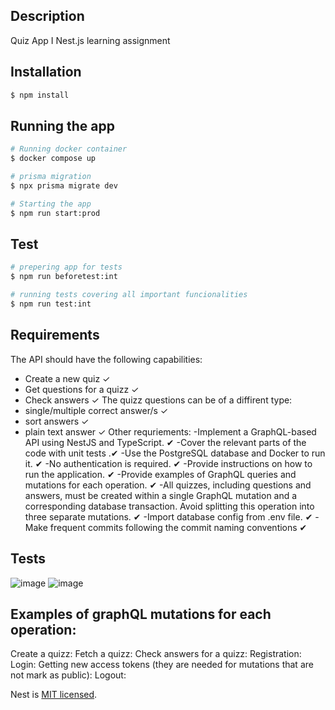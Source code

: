 
## Description
Quiz App I Nest.js learning assignment

## Installation

```bash
$ npm install
```

## Running the app

```bash
# Running docker container
$ docker compose up

# prisma migration
$ npx prisma migrate dev

# Starting the app
$ npm run start:prod
```

## Test

```bash
# prepering app for tests
$ npm run beforetest:int

# running tests covering all important funcionalities
$ npm run test:int

```

## Requirements
The API should have the following capabilities:
  - Create a new quiz ✓
  - Get questions for a quizz ✓
  - Check answers ✓
The quizz questions can be of a diffirent type:
  - single/multiple correct answer/s ✓
  - sort answers ✓
  - plain text answer ✓
Other requriements:
  -Implement a GraphQL-based API using NestJS and TypeScript. ✔
  -Cover the relevant parts of the code with unit tests .✔
  -Use the PostgreSQL database and Docker to run it. ✔
  -No authentication is required. ✔
  -Provide instructions on how to run the application. ✔
  -Provide examples of GraphQL queries and mutations for each operation. ✔
  -All quizzes, including questions and answers, must be created within a single GraphQL mutation and a corresponding database transaction. Avoid splitting this operation into three separate mutations. ✔
  -Import database config from .env file. ✔
  -Make frequent commits following the commit naming conventions ✔


## Tests
![image](https://github.com/wojtekswietojanski/QuizzApp/assets/125148871/5554a93c-00d4-4dd8-8ea7-71bb0abd3526)
![image](https://github.com/wojtekswietojanski/QuizzApp/assets/125148871/fb7e22eb-0cda-4703-8ce9-a26af66e104d)


## Examples of graphQL mutations for each operation:
Create a quizz:
Fetch a quizz:
Check answers for a quizz:
Registration:
Login:
Getting new access tokens (they are needed for mutations that are not mark as public):
Logout:

Nest is [MIT licensed](LICENSE).
